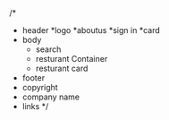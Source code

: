 

/*
* header
  *logo
  *aboutus
  *sign in
  *card
* body
  * search
  * resturant Container
  * resturant card
* footer
 * copyright
 * company name
 * links
*/
